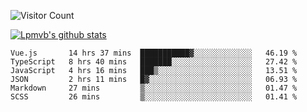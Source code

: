 ![Visitor Count](https://profile-counter.glitch.me/Lpmvb/count.svg)

[![Lpmvb's github stats](https://github-readme-stats.vercel.app/api?username=lpmvb&show_icons=true&title_color=fff&icon_color=79ff97&text_color=9f9f9f&bg_color=151515)](https://github.com/anuraghazra/github-readme-stats)

<!--
Here are some ideas to get you started:

- 🔭 I’m currently working on ...
- 🌱 I’m currently learning ...
- 👯 I’m looking to collaborate on ...
- 🤔 I’m looking for help with ...
- 💬 Ask me about ...
- 📫 How to reach me: ...
- 😄 Pronouns: ...
- ⚡ Fun fact: ...
-->

<!--START_SECTION:waka-->

```text
Vue.js       14 hrs 37 mins  ███████████▓░░░░░░░░░░░░░   46.19 %
TypeScript   8 hrs 40 mins   ███████░░░░░░░░░░░░░░░░░░   27.42 %
JavaScript   4 hrs 16 mins   ███▒░░░░░░░░░░░░░░░░░░░░░   13.51 %
JSON         2 hrs 11 mins   █▓░░░░░░░░░░░░░░░░░░░░░░░   06.93 %
Markdown     27 mins         ▒░░░░░░░░░░░░░░░░░░░░░░░░   01.47 %
SCSS         26 mins         ▒░░░░░░░░░░░░░░░░░░░░░░░░   01.41 %
```

<!--END_SECTION:waka-->
